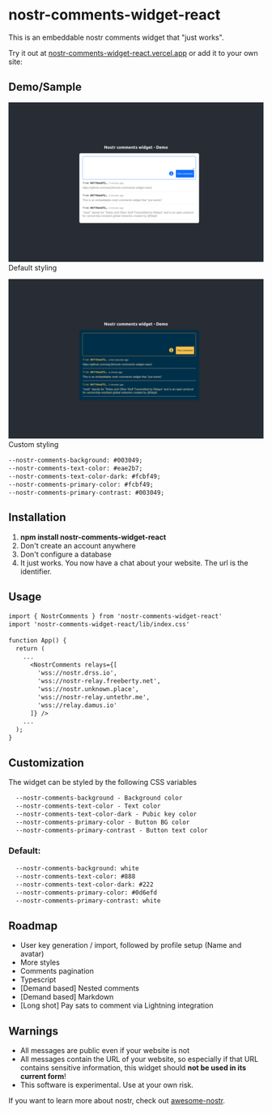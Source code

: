 # nostr-comments-widget-react

This is an embeddable nostr comments widget that "just works".

Try it out at [nostr-comments-widget-react.vercel.app](https://nostr-comments-widget-react.vercel.app/) or add it to your own site:

## Demo/Sample
![Default styling](demo/nostr-sample-screen-01.png)
Default styling

![Custom styling](demo/nostr-sample-screen-02.png)
Custom styling
```
--nostr-comments-background: #003049;
--nostr-comments-text-color: #eae2b7;
--nostr-comments-text-color-dark: #fcbf49;
--nostr-comments-primary-color: #fcbf49;
--nostr-comments-primary-contrast: #003049;
```

## Installation

1. **npm install nostr-comments-widget-react**
2. Don't create an account anywhere
3. Don't configure a database
4. It just works. You now have a chat about your website. The url is the identifier.

## Usage
```
import { NostrComments } from 'nostr-comments-widget-react'
import 'nostr-comments-widget-react/lib/index.css'

function App() {
  return (
    ...
      <NostrComments relays={[
        'wss://nostr.drss.io',
        'wss://nostr-relay.freeberty.net',
        'wss://nostr.unknown.place',
        'wss://nostr-relay.untethr.me',
        'wss://relay.damus.io'
      ]} />
    ...
  );
}
```

## Customization
The widget can be styled by the following CSS variables
```
  --nostr-comments-background - Background color
  --nostr-comments-text-color - Text color
  --nostr-comments-text-color-dark - Pubic key color
  --nostr-comments-primary-color - Button BG color
  --nostr-comments-primary-contrast - Button text color
```

### Default:
```
  --nostr-comments-background: white
  --nostr-comments-text-color: #888
  --nostr-comments-text-color-dark: #222
  --nostr-comments-primary-color: #0d6efd
  --nostr-comments-primary-contrast: white
```
  
## Roadmap
 - User key generation / import, followed by profile setup (Name and avatar)
 - More styles
 - Comments pagination
 - Typescript
 - [Demand based] Nested comments
 - [Demand based] Markdown
 - [Long shot] Pay sats to comment via Lightning integration

## Warnings
* All messages are public even if your website is not
* All messages contain the URL of your website, so especially if that URL contains sensitive information, this widget should **not be used in its current form**!
* This software is experimental. Use at your own risk.

If you want to learn more about nostr, check out [awesome-nostr](https://github.com/aljazceru/awesome-nostr).
